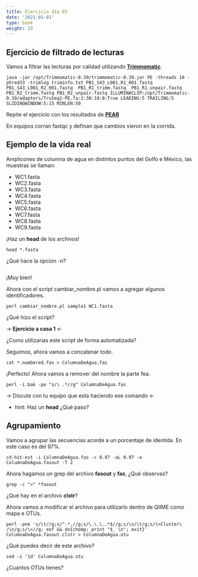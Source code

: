 ```yaml
---
title: Ejercicio día 03
date: '2021-01-01'
type: book
weight: 20
---
```


## Ejercicio de filtrado de lecturas

Vamos a filtrar las lecturas por calidad utilizando [**Trimmomatic**](http://www.usadellab.org/cms/?page=trimmomatic).

```
java -jar /opt/Trimmomatic-0.39/trimmomatic-0.39.jar PE -threads 10 -phred33 -trimlog triminfo.txt PB1_S43_L001_R1_001.fastq PB1_S43_L001_R2_001.fastq  PB1_R1_trimm.fastq  PB1_R1_unpair.fastq PB1_R2_trimm.fastq PB1_R2_unpair.fastq ILLUMINACLIP:/opt/Trimmomatic-0.39/adapters/TruSeq2-PE.fa:2:30:10:8:True LEADING:5 TRAILING:5 SLIDINGWINDOW:5:15 MINLEN:50
```

Repite el ejercicio con los resultados de [**PEAR**](https://cme.h-its.org/exelixis/web/software/pear/)

En equipos corran fastqc y definan que cambios vieron en la corrida.

## Ejemplo de la vida real

Amplicones de columna de agua en distintos puntos del Golfo e México, las muestras se llaman: 

  - WC1.fasta  
  - WC2.fasta  
  - WC3.fasta  
  - WC4.fasta  
  - WC5.fasta
  - WC6.fasta  
  - WC7.fasta  
  - WC8.fasta  
  - WC9.fasta

¡Haz un **head** de los archivos! 

```
head *.fasta
```

¿Qué hace la opcion -n?

```

```

¡Muy bien!

Ahora con el script cambiar_nombre.pl vamos a agregar algunos identificadores. 

```
perl cambiar_nombre.pl sample1 WC1.fasta
```

¿Qué hizo el script?

-> **Ejercicio a casa 1** <-

¿Como utilizarias este script de forma automatizada?

Seguimos, ahora vamos a concatenar todo.

```
cat *.numbered.fas > ColumnaDeAgua.fas
```

¡Perfecto! Ahora vamos a remover del nombre la parte fea.

```
perl -i.bak -pe "s/\ .*//g" ColumnaDeAgua.fas

```

-> Discute con tu equipo que esta haciendo ese comando <-  

  - hint: Haz un **head** ¿Qué paso? 

## Agrupamiento

Vamos a agrupar las secuencias acorde a un porcentaje de identida. En este caso es del 97%.

```
cd-hit-est -i ColumnaDeAgua.fas -c 0.97 -aL 0.97 -o ColumnaDeAgua.fasout -T 2
```

Ahora hagamos un grep del archivo **fasout** y **fas**, ¿Qué observas?

```
grep -c ">" *fasout
```

¿Qué hay en el archivo **clstr**?

Ahora vamos a modificar el archivo para utilizarlo dentro de QIIME como mapa e OTUs.

```
perl -pne 's/\t//g;s/^.*,//g;s/\.\.\..*$//g;s/\n/\t/g;s/\>Cluster\ /\n/g;s/\>//g; eof && do{chomp; print "$_ \n"; exit}' ColumnaDeAgua.fasout.clstr > ColumnaDeAgua.otu
```

¿Qué puedes decir de este archivo?

```
sed -i '1d' ColumnaDeAgua.otu
```

¿Cuantos OTUs tienes?
